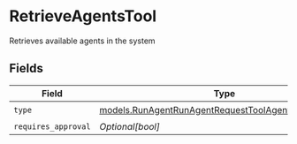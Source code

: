 # RetrieveAgentsTool

Retrieves available agents in the system


## Fields

| Field                                                                                                            | Type                                                                                                             | Required                                                                                                         | Description                                                                                                      |
| ---------------------------------------------------------------------------------------------------------------- | ---------------------------------------------------------------------------------------------------------------- | ---------------------------------------------------------------------------------------------------------------- | ---------------------------------------------------------------------------------------------------------------- |
| `type`                                                                                                           | [models.RunAgentRunAgentRequestToolAgentsRequestType](../models/runagentrunagentrequesttoolagentsrequesttype.md) | :heavy_check_mark:                                                                                               | N/A                                                                                                              |
| `requires_approval`                                                                                              | *Optional[bool]*                                                                                                 | :heavy_minus_sign:                                                                                               | N/A                                                                                                              |